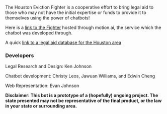 The Houston Eviction Fighter is a cooperative effort to bring legal aid to those who may not have the initial expertise or funds to provide it to themselves using the power of chatbots!

Here is a [link to the Fighter](https://api.motion.ai/webchat/57055?color=62a8ea&sendBtn=SEND&inputBox=Type%20something...&token=34048e3f5674672a8587511dec14abf9) hosted through motion.ai, the service which the chatbot was developed through.

A quick [link to a legal aid database for the Houston area](https://www.justia.com/lawyers/texas/harris-county/legal-aid-and-pro-bono-services)

### Developers

Legal Research and Design: Ken Johnson

Chatbot development: Christy Leos, Jawuan Williams, and Edwin Cheng

Web Representation: Evan Johnson

**Disclaimer: This bot is a prototype of a (hopefully) ongoing project. The state presented may not be representative of the final product, or the law in your state or surrounding area.**



